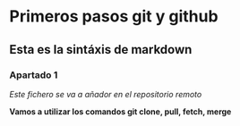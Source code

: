 # Primeros pasos git y github 
## Esta es la sintáxis de markdown
### Apartado 1

*Este fichero se va a añador en el repositorio remoto*

**Vamos a utilizar los comandos git clone, pull, fetch, merge**
